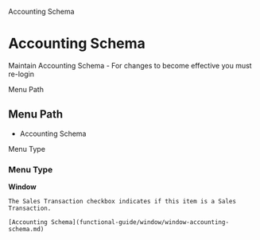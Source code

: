 
Accounting Schema
# Accounting Schema


Maintain Accounting Schema - For changes to become effective you must re-login

Menu Path
## Menu Path



- Accounting Schema

Menu Type
### Menu Type

**Window**

```
The Sales Transaction checkbox indicates if this item is a Sales Transaction.
```

```
[Accounting Schema](functional-guide/window/window-accounting-schema.md)
```